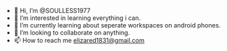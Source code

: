 - 👋 Hi, I’m @SOULLESS1977
- 👀 I’m interested in learning everything i can.
- 🌱 I’m currently learning about seperate workspaces on android phones.
- 💞️ I’m looking to collaborate on anything. 
- 📫 How to reach me elizared1831@gmail.com 

<!---
SOULLESS1977/SOULLESS1977 is a ✨ special ✨ repository because its `README.md` (this file) appears on your GitHub profile.
You can click the Preview link to take a look at your changes.
--->

